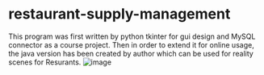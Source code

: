 # restaurant-supply-management
This program was first written by python tkinter for gui design and MySQL connector as a course project. Then in order to extend it for online usage, the java version has been created by author which can be used for reality scenes for Resurants.
![image](https://github.com/aMian-9987/restaurant-supply-management/tree/main/Figures/admin.gif)
